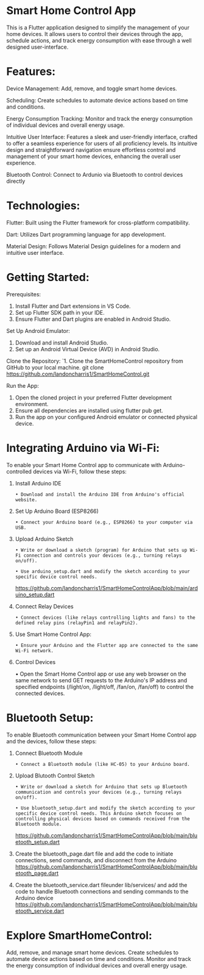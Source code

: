 # Smart Home Control App
This is a Flutter application designed to simplify the management of your home devices. It allows users to control their devices through the app, schedule actions, and track energy consumption with ease through a well designed user-interface.

# Features:

Device Management: Add, remove, and toggle smart home devices.

Scheduling: Create schedules to automate device actions based on time and conditions.

Energy Consumption Tracking: Monitor and track the energy consumption of individual devices and overall energy usage.

Intuitive User Interface: Features a sleek and user-friendly interface, crafted to offer a seamless experience for users of all proficiency levels. Its intuitive design and straightforward navigation ensure effortless control and management of your smart home devices, enhancing the overall user experience.

Bluetooth Control: Connect to Ardunio via Bluetooth to control devices directly

# Technologies:

Flutter: Built using the Flutter framework for cross-platform compatibility.

Dart: Utilizes Dart programming language for app development.

Material Design: Follows Material Design guidelines for a modern and intuitive user interface.

# Getting Started:
Prerequisites:
   1. Install Flutter and Dart extensions in VS Code.
   2. Set up Flutter SDK path in your IDE.
   3. Ensure Flutter and Dart plugins are enabled in Android Studio.

Set Up Android Emulator:
   1. Download and install Android Studio.
   2. Set up an Android Virtual Device (AVD) in Android Studio.

Clone the Repository:
  `1. Clone the SmartHomeControl repository from GitHub to your local machine.
      git clone https://github.com/landoncharris1/SmartHomeControl.git

Run the App:  
   1. Open the cloned project in your preferred Flutter development environment.
   2. Ensure all dependencies are installed using flutter pub get.
   3. Run the app on your configured Android emulator or connected physical device.

# Integrating Arduino via Wi-Fi:
To enable your Smart Home Control app to communicate with Arduino-controlled devices via Wi-Fi, follow these steps:
   1. Install Arduino IDE
      
          • Download and install the Arduino IDE from Arduino's official website.
   3. Set Up Arduino Board (ESP8266)
      
          • Connect your Arduino board (e.g., ESP8266) to your computer via USB.
   5. Upload Arduino Sketch
      
          • Write or download a sketch (program) for Arduino that sets up Wi-Fi connection and controls your devices (e.g., turning relays on/off).
      
          • Use arduino_setup.dart and modify the sketch according to your specific device control needs.
      https://github.com/landoncharris1/SmartHomeControlApp/blob/main/arduino_setup.dart
      
   7. Connect Relay Devices
      
          • Connect devices (like relays controlling lights and fans) to the defined relay pins (relayPin1 and relayPin2).
   9. Use Smart Home Control App:
       
          • Ensure your Arduino and the Flutter app are connected to the same Wi-Fi network.
   11. Control Devices
       
          • Open the Smart Home Control app or use any web browser on the same network to send GET requests to the Arduino's IP address and specified endpoints (/light/on, /light/off, /fan/on, /fan/off) to control the connected devices.

# Bluetooth Setup:
To enable Bluetooth communication between your Smart Home Control app and the devices, follow these steps:

   1. Connect Bluetooth Module
      
          • Connect a Bluetooth module (like HC-05) to your Arduino board.
   3. Upload Blutooth Control Sketch
      
          • Write or download a sketch for Arduino that sets up Bluetooth communication and controls your devices (e.g., turning relays on/off).
      
          • Use bluetooth_setup.dart and modify the sketch according to your specific device control needs. This Arduino sketch focuses on controlling physical devices based on commands received from the Bluetooth module.

      https://github.com/landoncharris1/SmartHomeControlApp/blob/main/bluetooth_setup.dart
      
   5. Create the bluetooth_page.dart file and add the code to initiate connections, send commands, and disconnect from the Arduino
https://github.com/landoncharris1/SmartHomeControlApp/blob/main/bluetooth_page.dart

   7. Create the bluetooth_service.dart fileunder lib/services/ and add the code to handle Bluetooth connections and sending commands to the Arduino device  
https://github.com/landoncharris1/SmartHomeControlApp/blob/main/bluetooth_service.dart

# Explore SmartHomeControl:
Add, remove, and manage smart home devices.
Create schedules to automate device actions based on time and conditions.
Monitor and track the energy consumption of individual devices and overall energy usage.








